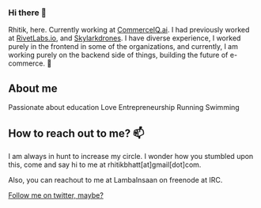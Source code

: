 ### Hi there 👋


Rhitik, here. Currently working at [CommerceIQ.ai](https://www.commerceiq.ai). I had previously worked at [RivetLabs.io](https://www.rivetlabs.io), and [Skylarkdrones](https://www.skylarkdrones.com). I have diverse experience, I worked purely in the frontend in some of the organizations, and currently, I am working purely on the backend side of things, building the future of e-commerce. 🚀

## About me

Passionate about education
Love Entrepreneurship
Running
Swimming



## How to reach out to me? 📫

I am always in hunt to increase my circle. I wonder how you stumbled upon this, come and say hi to me at rhitikbhatt[at]gmail[dot]com.

Also, you can reachout to me at LambaInsaan on freenode at IRC.

[Follow me on twitter, maybe?](https://twitter.com/lambainsaan)

<!--
**lambainsaan/lambainsaan** is a  _special_ ✨ repository because its `README.md` (this file) appears on your GitHub profile.

Here are some ideas to get you started:

 ...
- 🌱 I’m currently learning ...
- 👯 I’m looking to collaborate on ...
- 🤔 I’m looking for help with ...
- 💬 Ask me about ...
- 📫 How to reach me: ...
- 😄 Pronouns: ...
- ⚡ Fun fact: ...
-->
